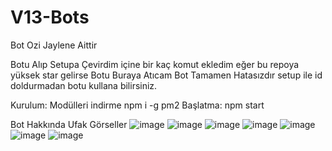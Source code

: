 # V13-Bots

Bot Ozi Jaylene Aittir

Botu Alıp Setupa Çevirdim içine bir kaç komut ekledim eğer bu repoya yüksek star gelirse Botu Buraya Atıcam
Bot Tamamen Hatasızdır setup ile id doldurmadan botu kullana bilirsiniz.

Kurulum: Modülleri indirme npm i -g pm2 Başlatma: npm start

Bot Hakkında Ufak Görseller
![image](https://cdn.discordapp.com/attachments/1018742179046363157/1034722193193586698/setup_kurulum.png)
![image](https://cdn.discordapp.com/attachments/1018742179046363157/1034722602951905340/kurulum_liste.png)
![image](https://cdn.discordapp.com/attachments/1018742179046363157/1034723015663038495/setup.png)
![image](https://cdn.discordapp.com/attachments/1018742179046363157/1037672431294349342/image_2.png)
![image](https://cdn.discordapp.com/attachments/1018742179046363157/1037672431600553984/image_1.png)
![image](https://cdn.discordapp.com/attachments/1018742179046363157/1038203093931806810/sustur.png)
![image](https://cdn.discordapp.com/attachments/1018742179046363157/1038203093575278682/susturmenu.png)

